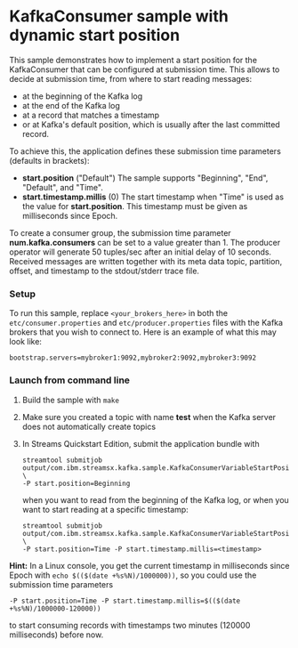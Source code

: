 # KafkaConsumer sample with dynamic start position

This sample demonstrates how to implement a start position for the KafkaConsumer that can be configured at submission time. This allows to decide at submission time, from where to start reading messages:

- at the beginning of the Kafka log
- at the end of the Kafka log
- at a record that matches a timestamp
- or at Kafka's default position, which is usually after the last committed record.

To achieve this, the application defines these submission time parameters (defaults in brackets):

- **start.position** ("Default") The sample supports "Beginning", "End", "Default", and "Time".
- **start.timestamp.millis** (0) The start timestamp when "Time" is used as the value for **start.position**. This timestamp must be given as milliseconds since Epoch.

To create a consumer group, the submission time parameter **num.kafka.consumers** can be set to a value greater than 1.
The producer operator will generate 50 tuples/sec after an initial delay of 10 seconds. Received messages are written together with its meta data topic, partition, offset, and timestamp to the stdout/stderr trace file.


### Setup

To run this sample, replace `<your_brokers_here>` in both the `etc/consumer.properties` and `etc/producer.properties` files with the Kafka brokers that you wish to connect to. Here is an example of what this may look like:

```
bootstrap.servers=mybroker1:9092,mybroker2:9092,mybroker3:9092
```

### Launch from command line

1. Build the sample with `make`
2. Make sure you created a topic with name **test** when the Kafka server does not automatically create topics
3. In Streams Quickstart Edition, submit the application bundle with

       streamtool submitjob output/com.ibm.streamsx.kafka.sample.KafkaConsumerVariableStartPositionSample/com.ibm.streamsx.kafka.sample.KafkaConsumerVariableStartPositionSample.sab \
       -P start.position=Beginning

   when you want to read from the beginning of the Kafka log, or when you want to start reading at a specific timestamp:
   
       streamtool submitjob output/com.ibm.streamsx.kafka.sample.KafkaConsumerVariableStartPositionSample/com.ibm.streamsx.kafka.sample.KafkaConsumerVariableStartPositionSample.sab \
       -P start.position=Time -P start.timestamp.millis=<timestamp>

**Hint:** In a Linux console, you get the current timestamp in milliseconds since Epoch with `echo $(($(date +%s%N)/1000000))`, so you could use the submission time parameters

    -P start.position=Time -P start.timestamp.millis=$(($(date +%s%N)/1000000-120000))

to start consuming records with timestamps two minutes (120000 milliseconds) before now.
